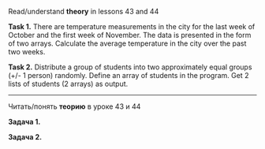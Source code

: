 Read/understand **theory** in lessons 43 and 44

**Task 1.**
There are temperature measurements in the city for the last week of October and the first week of November.
The data is presented in the form of two arrays.
Calculate the average temperature in the city over the past two weeks.

**Task 2.**
Distribute a group of students into two approximately equal groups (+/- 1 person) randomly.
Define an array of students in the program.
Get 2 lists of students (2 arrays) as output.



___________________________________________________

Читать/понять **теорию** в уроке 43 и 44

**Задача 1.**



**Задача 2.**














